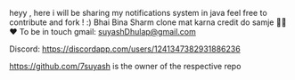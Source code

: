 heyy , here i will be sharing my notifications system in java 
feel free to contribute and fork !    :)
Bhai Bina Sharm clone mat karna credit do samje 🥹🥹♥️ 
To be in touch gmail: suyashDhulap@gmail.com

Discord: https://discordapp.com/users/1241347382931886236








https://github.com/7suyash is the owner of the respective repo
